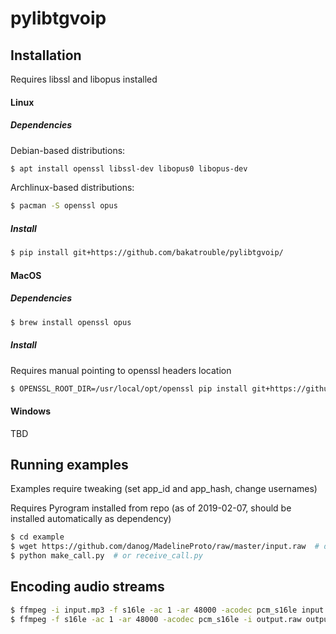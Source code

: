 # pylibtgvoip

## Installation
Requires libssl and libopus installed

#### Linux
##### Dependencies

Debian-based distributions:
```bash
$ apt install openssl libssl-dev libopus0 libopus-dev
```

Archlinux-based distributions:
```bash
$ pacman -S openssl opus
```

##### Install
```bash
$ pip install git+https://github.com/bakatrouble/pylibtgvoip/
```

#### MacOS
##### Dependencies
```bash
$ brew install openssl opus
```

##### Install
Requires manual pointing to openssl headers location
```bash
$ OPENSSL_ROOT_DIR=/usr/local/opt/openssl pip install git+https://github.com/bakatrouble/pylibtgvoip/
```

#### Windows
TBD

## Running examples
Examples require tweaking (set app_id and app_hash, change usernames)

Requires Pyrogram installed from repo (as of 2019-02-07, should be installed automatically as dependency)
```bash
$ cd example
$ wget https://github.com/danog/MadelineProto/raw/master/input.raw  # download sample stream to play
$ python make_call.py  # or receive_call.py
```

## Encoding audio streams
```bash
$ ffmpeg -i input.mp3 -f s16le -ac 1 -ar 48000 -acodec pcm_s16le input.raw  # encode
$ ffmpeg -f s16le -ac 1 -ar 48000 -acodec pcm_s16le -i output.raw output.mp3  # decode
```
